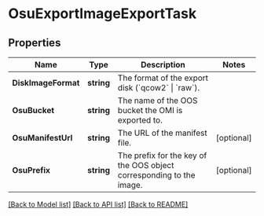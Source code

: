 # OsuExportImageExportTask

## Properties

Name | Type | Description | Notes
------------ | ------------- | ------------- | -------------
**DiskImageFormat** | **string** | The format of the export disk (&#x60;qcow2&#x60; \\| &#x60;raw&#x60;). | 
**OsuBucket** | **string** | The name of the OOS bucket the OMI is exported to. | 
**OsuManifestUrl** | **string** | The URL of the manifest file. | [optional] 
**OsuPrefix** | **string** | The prefix for the key of the OOS object corresponding to the image. | [optional] 

[[Back to Model list]](../README.md#documentation-for-models) [[Back to API list]](../README.md#documentation-for-api-endpoints) [[Back to README]](../README.md)


